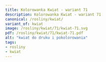 ```yaml
---
title: Kolorowanka Kwiat - wariant 71
description: Kolorowanka Kwiat - wariant 71
canonical: /rosliny/kwiat/
variant_of: kwiat
image: /rosliny/kwiat/71/kwiat-71.svg
pdf: /rosliny/kwiat/71/kwiat-71.pdf
alt: "kwiat do druku i pokolorowania"
tags:
- rosliny
- kwiat
---
```

